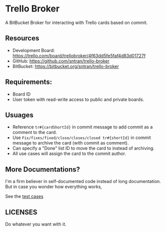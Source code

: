 # Trello Broker

A BitBucket Broker for interacting with Trello cards based on commit.

## Resources

* Development Board: https://trello.com/board/trellobroker/4f63dd5fe5faf4d83d01727f
* GitHub: https://github.com/sntran/trello-broker
* BitBucket: https://bitbucket.org/sntran/trello-broker

## Requirements:

* Board ID
* User token with read-write access to public and private boards.

## Usuages

* Reference `tr#{cardShortId}` in commit message to add commit as a comment to the card.
* Use `Fix/fixes/fixed/close/closes/closed tr#{shortId}` in commit message to archive the card (with commit as comment).
* Can specify a "Done" list ID to move the card to instead of archiving.
* All use cases will assign the card to the commit author.

## More Documentations?

I'm a firm believer in self-documented code instead of long documentation. But in case you wonder how everything works,

See the [test cases](/test_trello.py)

## LICENSES

Do whatever you want with it.